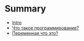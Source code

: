# Summary

* [Intro](README.md)
* [Что такое программирование?](what-is-programming.md)
* [Переменная что это?](var.md)

